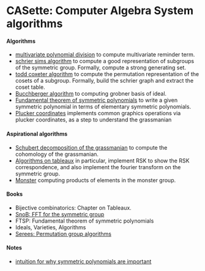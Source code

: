 # CASette: Computer Algebra System algorithms

#### Algorithms
- [multivariate polynomial division](./division.py) to compute multivariate reminder term.
- [schrier sims algorithm](./schrier-sims.py) to compute a good representation of subgroups of the symmetric group. Formally,
  compute a strong generating set.
- [todd coxeter algorithm](./todd-coxeter.py) to compute the permutation representation of the cosets of a subgroup. Formally,
  build the schrier graph and extract the coset table.
- [Bucchberger algorithm](./bucchberger.py) to computing grobner basis of ideal.
- [Fundamental theorem of symmetric polynomials](./ftsp.cpp) to write a given
  symmetric polynomial in terms of elementary symmetric polynomials.
- [Plucker coordinates](./plucker.py) implements common graphics operations via plucker coordinates, as a step to
  understand the grassmanian

#### Aspirational algorithms
- [Schubert decomposition of the grassmanian](./grassman.py) to compute the cohomology of the grassmanian.
- [Algorithms on tableaux](./tableaux.cpp) in particular, implement RSK to show the RSK correspondence, and also implement the fourier transform
  on the symmetric group.
- [Monster](./monster.py) computing products of elements in the monster group.

#### Books
- Bijective combinatorics: Chapter on Tableaux.
- [SnoB: FFT for the symmetric group](http://people.cs.uchicago.edu/~risi/SnOB/index.html)
- FTSP: Fundamental theorem of symmetric polynomials
- Ideals, Varieties, Algorithms
- [Serees: Permutation group algorithms](https://doc.lagout.org/science/0_Computer%20Science/2_Algorithms/Permutation%20Group%20Algorithms%20%5BSeress%202003-03-17%5D.pdf)



#### Notes
- [intuition for why symmetric polynomials are important](./reading/symmetric-polynomials.md)

